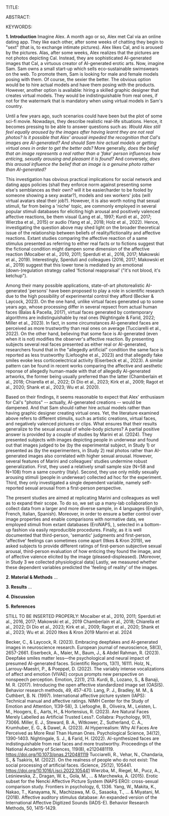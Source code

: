 TITLE: 

ABSTRACT: 

KEYWORDS:  

**1. Introduction**
Imagine Alex. A month ago or so, Alex met Cal via an online dating app. They like each other, after some weeks of chatting they begin to "sext" (that is, to exchange intimate pictures). Alex likes Cal, and is aroused by the pictures. Alas, after some weeks, Alex realizes that the pictures are not photos depicting Cal. Instead, they are sophisticated AI-generated images that Cal, a virtuous creator of AI-generated erotic arts.
Now, imagine Sam. Sam owns a small start-up which sells eco-sustainable swimswears on the web. To promote them, Sam is looking for male and female models posing with them. Of course, the sexier the better. The obvious option would be to hire actual models and have them posing with the products. However, another option is available: hiring a skilled graphic designer that creates virtual models. They would be indistinguishable from real ones, if not for the watermark that is mandatory when using virtual models in Sam's country.

Until a few years ago, such scenarios could have been but the plot of some sci-fi movie. Nowadays, they describe realistic real-life situations. Hence, it becomes pressing to be able to answer questions such as: _Would Alex still feel equally aroused by the images after having learnt they are not real photos? Is it possible that Alex' arousal impeded the recognition that Cal's images are AI-generated?_ _And should Sam hire actual models or getting virtual ones in order to get the better ads?_ More generally, _does the belief that an image represents a real rather than a 'fake' person influences how enticing, sexually arousing  and pleasant it is found?_ And conversely, _does this arousal influence the belief that an image is a genuine photo rather than AI-generated?_

This investigation has obvious practical implications for social network and dating apps policies (shall they enforce norm against presenting some else's semblances as their own? will it be easier/harder to be fooled by someone showing a sexy avatar?), models and sex workers' jobs (will virtual avatars steal their job?). However, it is also worth noting that sexual stimuli, far from being a 'niche' topic, are commonly employed in several popular stimuli databases for eliciting high arousal and positively valenced affective reactions, be them visual (Lang et al., 1997; Kurdi et al., 2017; Wierzba et al., 2015) or audio (Yang et al., 2018; Holz et al., 2022). Hence, investigating the question above may shed light on the broader theoretical issue of the relationship between beliefs of reality/fictionality and affective reactions. Extant studies comparing the affective reaction of a same stimulus presented as referring to either real facts or to fictions suggest that the fictional condition might dampen some dimension of the affective reaction (Mocaiber et al., 2010, 2011; Sperduti et al., 2016, 2017; Makowski et al., 2019). Interestingly, Sperduti and colleagues (2016, 2017; Makowski et al., 2019) suggest that this lower tone is mediated by an emotional (down-)regulation strategy called 'fictional reappraisal' ("it's not blood, it's ketchup").

Among their many possible applications, state-of-art photorealistic AI-generated 'persons' have been proposed to play a role in scientific research due to the high possibility of experimental control they afford (Becker & Laycock, 2023). On the one hand, unlike virtual faces generated up to some years ago, whose processing differ in several repsect from actual human faces (Balas & Pacella, 2017), virtual faces generated by contemporary algorithms are indistinguishable by real ones (Nightingale & Farid, 2022; Miller et al., 2023). In fact, in some circumstances AI-generated faces are perceived as more trustworthy than real ones on average (Tucciarelli et al., 2022). On the other hand, believing that some face is AI-generated (even when it is not) modifies the observer's affective reaction. By presenting subjects several real faces presented as either real or AI-generated, researchers found that in the "allegedly artificial" condition the same face is reported as less trustworthy (Liefooghe et al., 2023) and that allegedly fake smiles evoke less corticoelectrical activity (Eiserbeck et al., 2023).
A similar pattern can be found in recent works comparing the affective and aesthetic reponse of allegedly human-made with that of allegedly AI-generated artworks, the former being usually preferred than the latter (Chamberlain et al., 2018; Chiarella et al., 2022; Di Dio et al., 2023; Kirk et al., 2009; Ragot et al., 2020; Shank et al., 2023; Wu et al. 2020).

Based on their findings, it seems reasonable to expect that Alex' enthusiasm for Cal's "photos" -- actually, AI-generated creations -- would be dampened. And that Sam should rather hire actual models rather than having graphic designer creating virtual ones. Yet, the literature examined above refers to different stimulis, such as artistic creations, virtual faces, and negatively valenced pictures or clips. What ensures that their results generalize to the sexual arousal of whole-body pictures? A partial positive answer is provided by a couple of studies by Marini et al. (2024). They presented subjects with images depicting people in underwear and found out that images judged to be (by the experimental subject, in Study 1) or presented as (by the experimenters, in Study 2) real photos rather than AI-generated images also correlated with higher sexual arousal.
However, several features of Marini and colleagues' studies undermine robust generalization. First, they used a relatively small sample size (N=58 and N=108) from a same country (Italy). Second, they use only mildly sexually arousing stimuli (people in underwear) collected ad hoc for the experiment. Third, they only investigated a single dependent variable, namely self-reported sexual arousal from a first-person perspective.

The present studies are aimed at replicating Marini and colleagues as well as to expand their scope. To do so, we set up a many-lab collaboration to collect data from a larger and more diverse sample, in 4 languages (English, French, Italian, Spanish). Moreover, in order to ensure a better control over image properties and enable comparisons with normative data, we employed stimuli from extant databases (EroNAPS, ), selected in a bottom-up fashion via easily reproducible procedures. Finally, as it is well documented that third-person, 'semantic' judgments and first-person, 'affective' feelings can sometimes come apart (Itkes & Kron 2019), we asked subjects to provide different ratings of first-person subjective sexual arousal, third-person evaluation of how enticing they found the image, and of affective valence elicited by the image (pleased-displeased). [Moreover, in Study 3 we collected physiological data]
Lastly, we measured whether these dependent variables predicted the 'feeling of reality' of the images.


**2. Material & Methods**
...

**3. Results**
...

**4. Discussion**

**5. References**

STILL TO BE INSERTED PROPERLY:
Mocaiber et al., 2010, 2011; Sperduti et al., 2016, 2017; Makowski et al., 2019
Chamberlain et al., 2018; Chiarella et al., 2022; Di Dio et al., 2023; Kirk et al., 2009; Ragot et al., 2020; Shank et al., 2023; Wu et al. 2020
Itkes & Kron 2019
Marini et al. 2024

Becker, C., & Laycock, R. (2023). Embracing deepfakes and AI‐generated images in neuroscience research. European journal of neuroscience, 58(3), 2657-2661.
Eiserbeck, A., Maier, M., Baum, J., & Abdel Rahman, R. (2023). Deepfake smiles matter less—the psychological and neural impact of presumed AI-generated faces. Scientific Reports, 13(1), 16111.
Holz, N., Larrouy-Maestri, P., & Poeppel, D. (2022). The variably intense vocalizations of affect and emotion (VIVAE) corpus prompts new perspective on nonspeech perception. Emotion, 22(1), 213.
Kurdi, B., Lozano, S., & Banaji, M. R. (2017). Introducing the open affective standardized image set (OASIS). Behavior research methods, 49, 457-470.
Lang, P. J., Bradley, M. M., & Cuthbert, B. N. (1997). International affective picture system (IAPS): Technical manual and affective ratings. NIMH Center for the Study of Emotion and Attention, 1(39-58), 3.
Liefooghe, B., Oliveira, M., Leisten, L. M., Hoogers, E., Aarts, H., & Hortensius, R. (2023). Are Natural Faces Merely Labelled as Artificial Trusted Less?. Collabra: Psychology, 9(1), 73066.
Miller, E. J., Steward, B. A., Witkower, Z., Sutherland, C. A., Krumhuber, E. G., & Dawel, A. (2023). AI Hyperrealism: Why AI Faces Are Perceived as More Real Than Human Ones. Psychological Science, 34(12), 1390-1403.
Nightingale, S. J., & Farid, H. (2022). AI-synthesized faces are indistinguishable from real faces and more trustworthy. Proceedings of the National Academy of Sciences, 119(8), e2120481119. https://doi.org/10.1073/pnas.2120481119
Tucciarelli, R., Vehar, N., Chandaria, S., & Tsakiris, M. (2022). On the realness of people who do not exist: The social processing of artificial faces. iScience, 25(12), 105441. https://doi.org/10.1016/j.isci.2022.105441
Wierzba, M., Riegel, M., Pucz, A., Leśniewska, Z., Dragan, W. Ł., Gola, M., ... & Marchewka, A. (2015). Erotic subset for the Nencki Affective Picture System (NAPS ERO): cross-sexual comparison study. Frontiers in psychology, 6, 1336.
Yang, W., Makita, K., Nakao, T., Kanayama, N., Machizawa, M. G., Sasaoka, T., ... & Miyatani, M. (2018). Affective auditory stimulus database: An expanded version of the International Affective Digitized Sounds (IADS-E). Behavior Research Methods, 50, 1415-1429.
